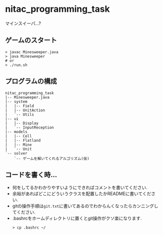 # nitac_programming_task
マインスイーパ...?

## ゲームのスタート
```shell
> javac Minesweeper.java
> java Minesweeper
# or
> ./run.sh
```

## プログラムの構成
```
nitac_programming_task
|-- Minesweeper.java
|-- system
|   |-- Field
|   |-- UnitAction
|   `-- Utils
|-- ui
|   |-- Display
|   `-- InputReception
|-- models
|   |-- Cell
|   |-- Flatland
|   |-- Mine
|   `-- Unit
`-- solver
    `-- ゲームを解いてくれるアルゴリズム(仮)
```

## コードを書く時...
- 何をしてるかわかりやすいようにできればコメントを書いてください.
- 余裕があればどこにどういうクラスを配置したかREADMEに書いてください.
- gitの操作手順は`git.txt`に書いてあるのでわからんくなったらカンニングしてください.
- .bashrcをホームディレクトリに置くとgit操作がクソ楽になります.
  ```
  > cp .bashrc ~/
  ```
